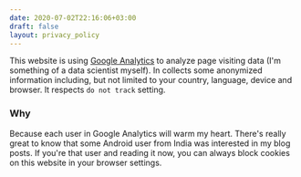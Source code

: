 ```yaml
---
date: 2020-07-02T22:16:06+03:00
draft: false
layout: privacy_policy
---
```

This website is using [Google Analytics](https://marketingplatform.google.com/about/analytics/terms/us/) to analyze page visiting data (I'm something of a data scientist myself). In collects some anonymized information including, but not limited to your country, language, device and browser. It respects `do not track` setting.
### Why
Because each user in Google Analytics will warm my heart. There's really great to know that some  Android user from India was interested in my blog posts. If you're that user and reading it now, you can always block cookies on this website in your browser settings.